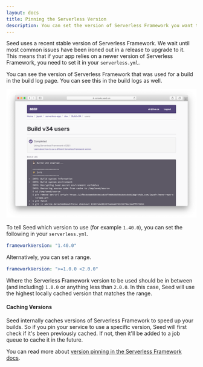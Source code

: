```yaml
---
layout: docs
title: Pinning the Serverless Version
description: You can set the version of Serverless Framework you want to use for your deployments by setting it in the serverless.yml
---
```


Seed uses a recent stable version of Serverless Framework. We wait until most common issues have been ironed out in a release to upgrade to it. This means that if your app relies on a newer version of Serverless Framework, you need to set it in your `serverless.yml`.

You can see the version of Serverless Framework that was used for a build in the build log page. You can see this in the build logs as well.

![Serverless Framework version in build log](/assets/docs/pinning-the-serverless-version/serverless-framework-version-in-build-log.png)

To tell Seed which version to use (for example `1.40.0`), you can set the following in your `serverless.yml`.

``` yml
frameworkVersion: "1.40.0"
```

Alternatively, you can set a range.

``` yml
frameworkVersion: ">=1.0.0 <2.0.0"
```

Where the Serverless Framework version to be used should be in between (and including) `1.0.0` or anything less than `2.0.0`. In this case, Seed will use the highest locally cached version that matches the range.

#### Caching Versions

Seed internally caches versions of Serverless Framework to speed up your builds. So if you pin your service to use a specific version, Seed will first check if it's been previously cached. If not, then it'll be added to a job queue to cache it in the future.

You can read more about [version pinning in the Serverless Framework docs](https://serverless.com/framework/docs/providers/aws/guide/services#pinning-a-version).
